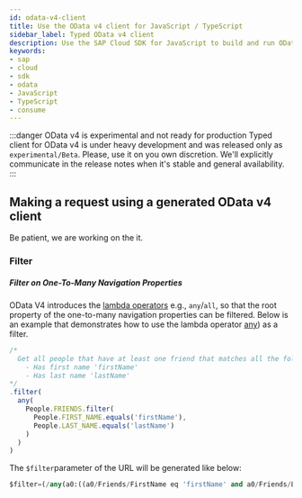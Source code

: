```yaml
---
id: odata-v4-client
title: Use the OData v4 client for JavaScript / TypeScript
sidebar_label: Typed OData v4 client
description: Use the SAP Cloud SDK for JavaScript to build and run OData v4 requests in a type-safe way.
keywords:
- sap
- cloud
- sdk
- odata
- JavaScript
- TypeScript
- consume
---
```


:::danger OData v4 is experimental and not ready for production
Typed client for OData v4 is under heavy development and was released only as `experimental/Beta`. Please, use it on you own discretion. We'll explicitly communicate in the release notes when it's stable and general availability.
:::

## Making a request using a generated OData v4 client

Be patient, we are working on the it.

### Filter

##### Filter on One-To-Many Navigation Properties

OData V4 introduces the [lambda operators](http://docs.oasis-open.org/odata/odata/v4.01/odata-v4.01-part2-url-conventions.html#sec_LambdaOperators) e.g., `any`/`all`, so that the root property of the one-to-many navigation properties can be filtered. Below is an example that demonstrates how to use the lambda operator [any](/cloud-sdk/api/1.28.0/modules/sap_cloud_sdk_core#any)) as a filter.

```ts
/*
  Get all people that have at least one friend that matches all the following conditions:
    - Has first name 'firstName'
    - Has last name 'lastName'
*/
.filter(
  any(
    People.FRIENDS.filter(
      People.FIRST_NAME.equals('firstName'),
      People.LAST_NAME.equals('lastName')
    )
  )
)
```
The `$filter`parameter of the URL will be generated like below:
```sql
$filter=(/any(a0:((a0/Friends/FirstName eq 'firstName' and a0/Friends/LastName eq 'lastName'))))
```
